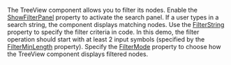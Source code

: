 The TreeView component allows you to filter its nodes. Enable the [ShowFilterPanel](https://docs.devexpress.com/Blazor/DevExpress.Blazor.DxTreeView.ShowFilterPanel) property to activate the search panel. If a user types in a search string, the component displays matching nodes. Use the [FilterString](https://docs.devexpress.com/Blazor/DevExpress.Blazor.DxTreeView.FilterString) property to specify the filter criteria in code. In this demo, the filter operation should start with at least 2 input symbols (specified by the [FilterMinLength](https://docs.devexpress.com/Blazor/DevExpress.Blazor.DxTreeView.FilterMinLength) property). Specify the [FilterMode](https://docs.devexpress.com/Blazor/DevExpress.Blazor.DxTreeView.FilterMode) property to choose how the TreeView component displays filtered nodes.